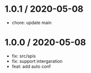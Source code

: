 
1.0.1 / 2020-05-08
==================

  * chore: update main

1.0.0 / 2020-05-08
==================

  * fix: src/spis
  * fix: support intergaration
  * feat: add auto conf
